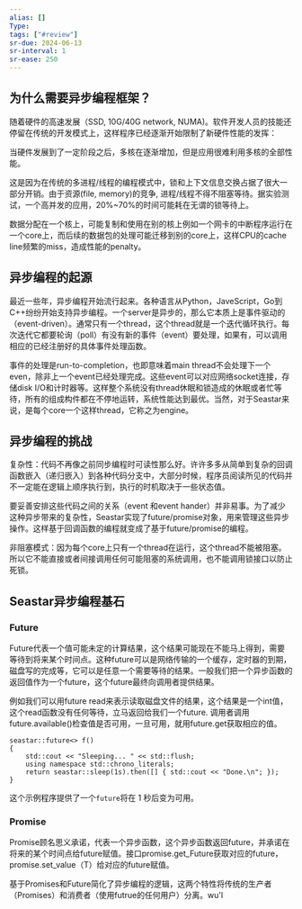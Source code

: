 ```yaml
---
alias: []
Type: 
tags: ["#review"]
sr-due: 2024-06-13
sr-interval: 1
sr-ease: 250
---
```

## 为什么需要异步编程框架？
随着硬件的高速发展（SSD, 10G/40G network, NUMA)。软件开发人员的技能还停留在传统的开发模式上，这样程序已经逐渐开始限制了新硬件性能的发挥：

当硬件发展到了一定阶段之后，多核在逐渐增加，但是应用很难利用多核的全部性能。

这是因为在传统的多进程/线程的编程模式中，锁和上下文信息交换占据了很大一部分开销。由于资源(file, memory)的竞争, 进程/线程不得不阻塞等待。据实验测试，一个高并发的应用，20%~70%的时间可能耗在无谓的锁等待上。

数据分配在一个核上，可能复制和使用在别的核上例如一个网卡的中断程序运行在一个core上，而后续的数据包的处理可能迁移到别的core上，这样CPU的cache line频繁的miss，造成性能的penalty。
## 异步编程的起源
最近一些年，异步编程开始流行起来。各种语言从Python，JaveScript，Go到C++纷纷开始支持异步编程。一个server是异步的，那么它本质上是事件驱动的（event-driven）。通常只有一个thread，这个thread就是一个迭代循环执行。每次迭代它都要轮询（poll）有没有新的事件（event）要处理，如果有，可以调用相应的已经注册好的具体事件处理函数。

事件的处理是run-to-completion，也即意味着main thread不会处理下一个even，除非上一个event已经处理完成。这些event可以对应网络socket连接，存储disk I/O和计时器等。这样整个系统没有thread休眠和锁造成的休眠或者忙等待，所有的组成构件都在不停地运转，系统性能达到最优。当然，对于Seastar来说，是每个core一个这样thread，它称之为engine。
## 异步编程的挑战
复杂性：代码不再像之前同步编程时可读性那么好。许许多多从简单到复杂的回调函数嵌入（递归嵌入）到各种代码分支中，大部分时候，程序员阅读所见的代码并不一定能在逻辑上顺序执行到，执行的时机取决于一些状态值。

要妥善安排这些代码之间的关系（event 和event hander）并非易事。为了减少这种异步带来的复杂性，Seastar实现了future/promise对象，用来管理这些异步操作。这样基于回调函数的编程就变成了基于future/promise的编程。

非阻塞模式：因为每个core上只有一个thread在运行，这个thread不能被阻塞。所以它不能直接或者间接调用任何可能阻塞的系统调用，也不能调用锁接口以防止死锁。

## Seastar异步编程基石
### Future
Future代表一个值可能未定的计算结果，这个结果可能现在不能马上得到，需要等待到将来某个时间点。这种future可以是网络传输的一个缓存，定时器的到期，磁盘写的完成等，它可以是任意一个需要等待的结果。一般我们把一个异步函数的返回值作为一个future，这个future最终向调用者提供结果。

例如我们可以用future read来表示读取磁盘文件的结果，这个结果是一个int值，这个read函数没有任何等待，立马返回给我们一个future. 调用者调用future.available()检查值是否可用，一旦可用，就用future.get获取相应的值。
```
seastar::future<> f() 
{ 
	std::cout << "Sleeping... " << std::flush; 
	using namespace std::chrono_literals; 
	return seastar::sleep(1s).then([] { std::cout << "Done.\n"; });
}
```

这个示例程序提供了一个`future`将在 1 秒后变为可用。
### Promise
Promise顾名思义承诺，代表一个异步函数，这个异步函数返回future，并承诺在将来的某个时间点给future赋值。接口promise.get_Future获取对应的future，promise.set_value（T）给对应的future赋值。


基于Promises和Future简化了异步编程的逻辑，这两个特性将传统的生产者（Promises）和消费者（使用futrue的任何用户）分离。wu'l